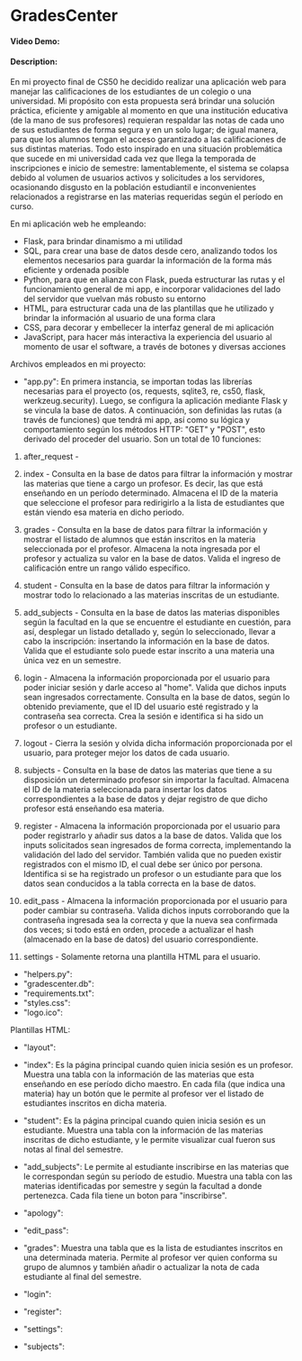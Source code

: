 # GradesCenter
#### Video Demo:  <URL HERE>
#### Description:

En mi proyecto final de CS50 he decidido realizar una aplicación web para manejar las calificaciones de los estudiantes de un colegio o una universidad. Mi propósito con esta propuesta será brindar una solución práctica, eficiente y amigable al momento en que una institución educativa (de la mano de sus profesores) requieran respaldar las notas de cada uno de sus estudiantes de forma segura y en un solo lugar; de igual manera, para que los alumnos tengan el acceso garantizado a las calificaciones de sus distintas materias. Todo esto inspirado en una situación problemática que sucede en mi universidad cada vez que llega la temporada de inscripciones e inicio de semestre: lamentablemente, el sistema se colapsa debido al volumen de usuarios activos y solicitudes a los servidores, ocasionando disgusto en la población estudiantil e inconvenientes relacionados a registrarse en las materias requeridas según el período en curso.

En mi aplicación web he empleando:
- Flask, para brindar dinamismo a mi utilidad
- SQL, para crear una base de datos desde cero, analizando todos los elementos necesarios para guardar la información de la forma más eficiente y ordenada posible
- Python, para que en alianza con Flask, pueda estructurar las rutas y el funcionamiento general de mi app, e incorporar validaciones del lado del servidor que vuelvan más robusto su entorno
- HTML, para estructurar cada una de las plantillas que he utilizado y brindar la información al usuario de una forma clara
- CSS, para decorar y embellecer la interfaz general de mi aplicación
- JavaScript, para hacer más interactiva la experiencia del usuario al momento de usar el software, a través de botones y diversas acciones


Archivos empleados en mi proyecto:
- "app.py": En primera instancia, se importan todas las librerías necesarias para el proyecto (os, requests, sqlite3, re, cs50, flask, werkzeug.security). Luego, se configura la aplicación mediante Flask y se vincula la base de datos. A continuación, son definidas las rutas (a través de funciones) que tendrá mi app, así como su lógica y comportamiento según los métodos HTTP: "GET" y "POST", esto derivado del proceder del usuario.
Son un total de 10 funciones:
1. after_request -

2. index - Consulta en la base de datos para filtrar la información y mostrar las materias que tiene a cargo un profesor. Es decir, las que está enseñando en un período determinado. Almacena el ID de la materia que seleccione el profesor para redirigirlo a la lista de estudiantes que están viendo esa materia en dicho periodo.

3. grades - Consulta en la base de datos para filtrar la información y mostrar el listado de alumnos que están inscritos en la materia seleccionada por el profesor. Almacena la nota ingresada por el profesor y actualiza su valor en la base de datos. Valida el ingreso de calificación entre un rango válido específico.

4. student - Consulta en la base de datos para filtrar la información y mostrar todo lo relacionado a las materias inscritas de un estudiante. 

5. add_subjects - Consulta en la base de datos las materias disponibles según la facultad en la que se encuentre el estudiante en cuestión, para así, desplegar un listado detallado y, según lo seleccionado, llevar a cabo la inscripción: insertando la información en la base de datos. Valida que el estudiante solo puede estar inscrito a una materia una única vez en un semestre.

6. login - Almacena la información proporcionada por el usuario para poder iniciar sesión y darle acceso al "home". Valida que dichos inputs sean ingresados correctamente. Consulta en la base de datos, según lo obtenido previamente, que el ID del usuario esté registrado y la contraseña sea correcta. Crea la sesión e identifica si ha sido un profesor o un estudiante.

7. logout - Cierra la sesión y olvida dicha información proporcionada por el usuario, para proteger mejor los datos de cada usuario.

8. subjects - Consulta en la base de datos las materias que tiene a su disposición un determinado profesor sin importar la facultad. Almacena el ID de la materia seleccionada para insertar los datos correspondientes a la base de datos y dejar registro de que dicho profesor está enseñando esa materia.

9. register - Almacena la información proporcionada por el usuario para poder registrarlo y añadir sus datos a la base de datos. Valida que los inputs solicitados sean ingresados de forma correcta, implementando la validación del lado del servidor. También valida que no pueden existir registrados con el mismo ID, el cual debe ser único por persona. Identifica si se ha registrado un profesor o un estudiante para que los datos sean conducidos a la tabla correcta en la base de datos.

10. edit_pass - Almacena la información proporcionada por el usuario para poder cambiar su contraseña. Valida dichos inputs corroborando que la contraseña ingresada sea la correcta y que la nueva sea confirmada dos veces; si todo está en orden, procede a actualizar el hash (almacenado en la base de datos) del usuario correspondiente.

11. settings - Solamente retorna una plantilla HTML para el usuario.

- "helpers.py":
- "gradescenter.db":
- "requirements.txt":
- "styles.css":
- "logo.ico":

Plantillas HTML:
- "layout":

- "index": Es la página principal cuando quien inicia sesión es un profesor. Muestra una tabla con la información de las materias que esta enseñando en ese período dicho maestro. En cada fila (que indica una materia) hay un botón que le permite al profesor ver el listado de estudiantes inscritos en dicha materia.

- "student": Es la página principal cuando quien inicia sesión es un estudiante. Muestra una tabla con la información de las materias inscritas de dicho estudiante, y le permite visualizar cual fueron sus notas al final del semestre.

- "add_subjects": Le permite al estudiante inscribirse en las materias que le correspondan según su período de estudio. Muestra una tabla con las materias identificadas por semestre y según la facultad a donde pertenezca. Cada fila tiene un boton para "inscribirse".

- "apology":

- "edit_pass":

- "grades": Muestra una tabla que es la lista de estudiantes inscritos en una determinada materia. Permite al profesor ver quien conforma su grupo de alumnos y también añadir o actualizar la nota de cada estudiante al final del semestre.

- "login":

- "register":

- "settings":

- "subjects":
